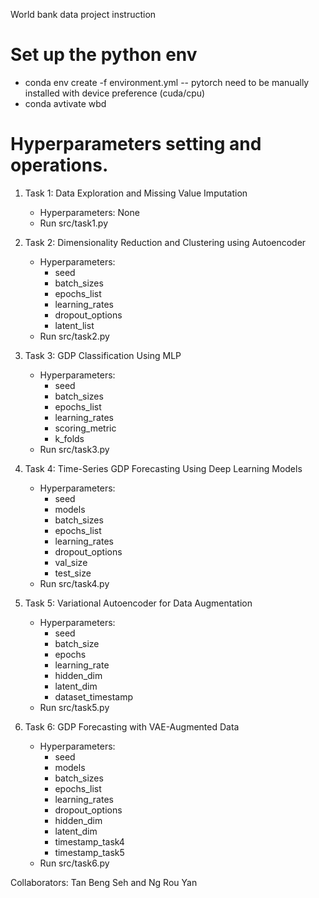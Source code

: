 World bank data project instruction 

# Set up the python env 
- conda env create -f environment.yml 
-- pytorch need to be manually installed with device preference (cuda/cpu)
- conda avtivate wbd

# Hyperparameters setting and operations.
1. Task 1: Data Exploration and Missing Value Imputation
    + Hyperparameters: None
    + Run src/task1.py

2. Task 2: Dimensionality Reduction and Clustering using Autoencoder
    + Hyperparameters: 
        - seed
        - batch_sizes
        - epochs_list
        - learning_rates
        - dropout_options
        - latent_list
    + Run src/task2.py

3. Task 3: GDP Classification Using MLP
    + Hyperparameters: 
        - seed
        - batch_sizes
        - epochs_list
        - learning_rates
        - scoring_metric
        - k_folds
    + Run src/task3.py

4. Task 4: Time-Series GDP Forecasting Using Deep Learning Models
    + Hyperparameters: 
        - seed
        - models
        - batch_sizes
        - epochs_list
        - learning_rates
        - dropout_options
        - val_size
        - test_size
    + Run src/task4.py

5. Task 5: Variational Autoencoder for Data Augmentation
    + Hyperparameters: 
        - seed
        - batch_size
        - epochs
        - learning_rate
        - hidden_dim
        - latent_dim
        - dataset_timestamp
    + Run src/task5.py

6. Task 6: GDP Forecasting with VAE-Augmented Data
    + Hyperparameters: 
        - seed
        - models
        - batch_sizes
        - epochs_list
        - learning_rates
        - dropout_options
        - hidden_dim
        - latent_dim
        - timestamp_task4
        - timestamp_task5
    + Run src/task6.py
      
Collaborators: Tan Beng Seh and Ng Rou Yan
